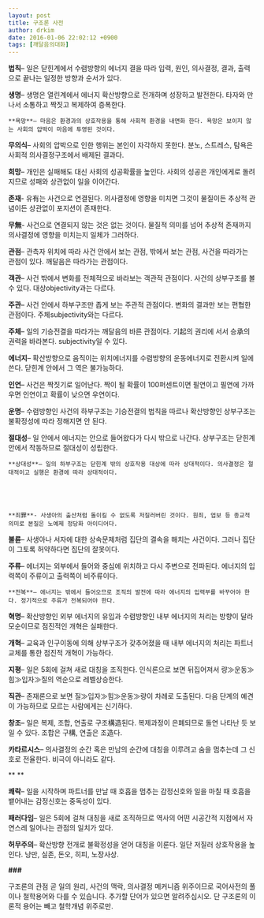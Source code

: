 ```yaml
---
layout: post
title: 구조론 사전
author: drkim
date: 2016-01-06 22:02:12 +0900
tags: [깨달음의대화]
---
```

**법칙**– 일은 닫힌계에서 수렴방향의 에너지 결을 따라 입력, 원인, 의사결정, 결과, 출력으로 끝나는 일정한 방향과 순서가 있다. 

  


**생명**– 생명은 열린계에서 에너지 확산방향으로 전개하며 성장하고 발전한다. 타자와 만나서 소통하고 짝짓고 복제하여 증폭한다. 

  


 
    **욕망**– 마음은 환경과의 상호작용을 통해 사회적 환경을 내면화 한다. 욕망은 보이지 않는 사회의 압박이 마음에 투영된 것이다. 

  


**무의식**– 사회의 압박으로 인한 행위는 본인이 자각하지 못한다. 분노, 스트레스, 탐욕은 사회적 의사결정구조에서 배제된 결과다. 

  


**희망**– 개인은 실패해도 대신 사회의 성공확률을 높인다. 사회의 성공은 개인에게로 돌려지므로 성패와 상관없이 일을 이어간다. 

  


**존재**- 유有는 사건으로 연결된다. 의사결정에 영향을 미치면 그것이 물질이든 추상적 관념이든 상관없이 포지션이 존재한다. 

  


**무無**- 사건으로 연결되지 않는 것은 없는 것이다. 물질적 의미를 넘어 추상적 존재까지 의사결정에 영향을 미치는지 일체가 그러하다. 

  


**관점**– 관측자 위치에 따라 사건 안에서 보는 관점, 밖에서 보는 관점, 사건을 따라가는 관점이 있다. 깨달음은 따라가는 관점이다. 

  


**객관**– 사건 밖에서 변화를 전체적으로 바라보는 객관적 관점이다. 사건의 상부구조를 볼 수 있다. 대상objectivity과는 다르다. 

  


**주관**– 사건 안에서 하부구조만 좁게 보는 주관적 관점이다. 변화의 결과만 보는 편협한 관점이다. 주체subjectivity와는 다르다. 

  


**주체**– 일의 기승전결을 따라가는 깨달음의 바른 관점이다. 기起의 권리에 서서 승承의 권력을 바라본다. subjectivity일 수 있다. 

  


**에너지**– 확산방향으로 움직이는 위치에너지를 수렴방향의 운동에너지로 전환시켜 일에 쓴다. 닫힌계 안에서 그 역은 불가능하다. 

  


**인연**– 사건은 짝짓기로 일어난다. 짝이 될 확률이 100퍼센트이면 필연이고 필연에 가까우면 인연이고 확률이 낮으면 우연이다. 

  


**운명**– 수렴방향인 사건의 하부구조는 기승전결의 법칙을 따르나 확산방향인 상부구조는 불확정성에 따라 정해지면 안 된다. 

  


**절대성**– 일 안에서 에너지는 안으로 들어왔다가 다시 밖으로 나간다. 상부구조는 닫힌계 안에서 작동하므로 절대성이 성립한다. 

  


 
    **상대성**– 일의 하부구조는 닫힌계 밖의 상호작용 대상에 따라 상대적이다. 의사결정은 절대적이고 실행은 환경에 따라 상대적이다. 

  


 
    **죄罪**- 사생아의 출산처럼 돌이킬 수 없도록 저질러버린 것이다. 원죄, 업보 등 종교적 의미로 본질은 노예제 정당화 아이디어다. 

  


**불륜**– 사생아나 서자에 대한 상속문제처럼 집단의 결속을 해치는 사건이다. 그러나 집단이 그토록 허약하다면 집단의 잘못이다. 

  


**주류**– 에너지는 외부에서 들어와 중심에 위치하고 다시 주변으로 전파된다. 에너지의 입력쪽이 주류이고 출력쪽이 비주류이다. 

  


 
    **전복**– 에너지는 밖에서 들어오므로 조직의 발전에 따라 에너지의 입력부를 바꾸어야 한다. 정기적으로 주류가 전복되어야 한다. 

  


**혁명**– 확산방향인 외부 에너지의 유입과 수렴방향인 내부 에너지의 처리는 방향이 달라 모순이므로 점진적인 개혁은 실패한다. 

  


**개혁**– 교육과 인구이동에 의해 상부구조가 갖추어졌을 때 내부 에너지의 처리는 파트너 교체를 통한 점진적 개혁이 가능하다. 

  


**지평**– 일은 5회에 걸쳐 새로 대칭을 조직한다. 인식론으로 보면 뒤집어져서 량≫운동≫힘≫입자≫질의 역순으로 레벨상승한다. 

  


**직관**– 존재론으로 보면 질≫입자≫힘≫운동≫량이 차례로 도출된다. 다음 단계의 예견이 가능하므로 모르는 사람에게는 신기하다. 

  


**창조**– 일은 복제, 조합, 연출로 구조構造된다. 복제과정이 은폐되므로 돌연 나타난 듯 보일 수 있다. 조합은 구構, 연출은 조造다. 

  


**카타르시스**– 의사결정의 순간 혹은 만남의 순간에 대칭을 이루려고 숨을 멈추는데 그 신호로 전율한다. 비극이 아니라도 같다.

** 
**

  **쾌락**– 일을 시작하며 파트너를 만날 때 호흡을 멈추는 감정신호와 일을 마칠 때 호흡을 뱉어내는 감정신호는 중독성이 있다. 

  


**패러다임**– 일은 5회에 걸쳐 대칭을 새로 조직하므로 역사의 어떤 시공간적 지점에서 자연스레 일어나는 관점의 일치가 있다. 

  


**허무주의**– 확산방향 전개로 불확정성을 얻어 대칭을 이룬다. 일단 저질러 상호작용을 높인다. 낭만, 실존, 돈오, 히피, 노장사상. 

  


 **###**

  


구조론의 관점 곧 일의 원리, 사건의 맥락, 의사결정 메커니즘 위주이므로 국어사전의 풀이나 철학용어와 다를 수 있습니다. 추가할 단어가 있으면 알려주십시오. 단 구조론의 이론적 용어는 빼고 철학개념 위주로만.
